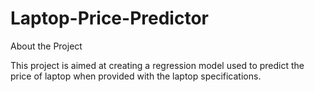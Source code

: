 # Laptop-Price-Predictor

About the Project

This project is aimed at creating a regression model used to predict the price of laptop when provided with the laptop specifications.
